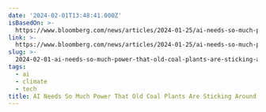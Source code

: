 ```yaml
---
date: '2024-02-01T13:48:41.000Z'
isBasedOn: >-
  https://www.bloomberg.com/news/articles/2024-01-25/ai-needs-so-much-power-that-old-coal-plants-are-sticking-around
link: >-
  https://www.bloomberg.com/news/articles/2024-01-25/ai-needs-so-much-power-that-old-coal-plants-are-sticking-around
slug: >-
  2024-02-01-ai-needs-so-much-power-that-old-coal-plants-are-sticking-around-bloomberg
tags:
  - ai
  - climate
  - tech
title: AI Needs So Much Power That Old Coal Plants Are Sticking Around - Bloomberg
---
```


